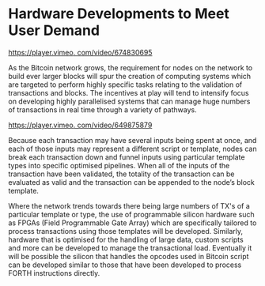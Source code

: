 # Hardware Developments to Meet User Demand

[https://player.vimeo. com/video/674830695](https://player.vimeo.com/video/674830695)

As the Bitcoin network grows, the requirement for nodes on the network to build ever larger blocks will spur the creation of computing systems which are targeted to perform highly specific tasks relating to the validation of transactions and blocks. The incentives at play will tend to intensify focus on developing highly parallelised systems that can manage huge numbers of transactions in real time through a variety of pathways.

[https://player.vimeo. com/video/649875879](https://player.vimeo.com/video/649875879?h=45d819b364\&badge=0\&autopause=0\&player_id=0\&app_id=58479\&loop=1\&autoplay=1\&muted=1)

Because each transaction may have several inputs being spent at once, and each of those inputs may represent a different script or template, nodes can break each transaction down and funnel inputs using particular template types into specific optimised pipelines. When all of the inputs of the transaction have been validated, the totality of the transaction can be evaluated as valid and the transaction can be appended to the node’s block template.

Where the network trends towards there being large numbers of TX's of a particular template or type, the use of programmable silicon hardware such as FPGAs (Field Programmable Gate Array) which are specifically tailored to process transactions using those templates will be developed. Similarly, hardware that is optimised for the handling of large data, custom scripts and more can be developed to manage the transactional load. Eventually it will be possible the silicon that handles the opcodes used in Bitcoin script can be developed similar to those that have been developed to process FORTH instructions directly.
